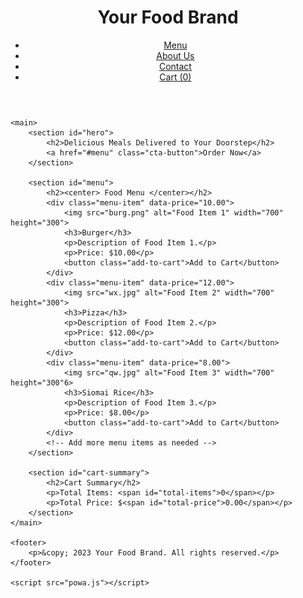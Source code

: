 <!DOCTYPE html>
<html lang="en">
<head>
    <meta charset="UTF-8">
    <meta name="viewport" content="width=device-width, initial-scale=1.0">
    <title>Your Food Brand</title>
    <link rel="stylesheet" href="style.css">
    <link rel="js" href="powa.js">
</head>
<body>
    <header>
        <h1>Your Food Brand</h1>
        <nav>
            <ul>
                <li><a href="#menu">Menu</a></li>
                <li><a href="#about">About Us</a></li>
                <li><a href="#contact">Contact</a></li>
                <li><a href="#cart">Cart (<span id="cart-count">0</span>)</a></li>
            </ul>
        </nav>
    </header>
    
    <main>
        <section id="hero">
            <h2>Delicious Meals Delivered to Your Doorstep</h2>
            <a href="#menu" class="cta-button">Order Now</a>
        </section>
        
        <section id="menu">
            <h2><center> Food Menu </center></h2>
            <div class="menu-item" data-price="10.00">
                <img src="burg.png" alt="Food Item 1" width="700" height="300">
                <h3>Burger</h3>
                <p>Description of Food Item 1.</p>
                <p>Price: $10.00</p>
                <button class="add-to-cart">Add to Cart</button>
            </div>
            <div class="menu-item" data-price="12.00">
                <img src="wx.jpg" alt="Food Item 2" width="700" height="300">
                <h3>Pizza</h3>
                <p>Description of Food Item 2.</p>
                <p>Price: $12.00</p>
                <button class="add-to-cart">Add to Cart</button>
            </div>
            <div class="menu-item" data-price="8.00">
                <img src="qw.jpg" alt="Food Item 3" width="700" height="300"6>
                <h3>Siomai Rice</h3>
                <p>Description of Food Item 3.</p>
                <p>Price: $8.00</p>
                <button class="add-to-cart">Add to Cart</button>
            </div>
            <!-- Add more menu items as needed -->
        </section>

        <section id="cart-summary">
            <h2>Cart Summary</h2>
            <p>Total Items: <span id="total-items">0</span></p>
            <p>Total Price: $<span id="total-price">0.00</span></p>
        </section>
    </main>
    
    <footer>
        <p>&copy; 2023 Your Food Brand. All rights reserved.</p>
    </footer>

    <script src="powa.js"></script>
</body>
</html>
